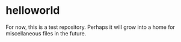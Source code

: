 helloworld
==========

For now, this is a test repository. Perhaps it will grow into a home for miscellaneous files in the future.
